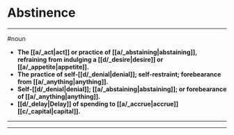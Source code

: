 # Abstinence
---
#noun
- **The [[a/_act|act]] or practice of [[a/_abstaining|abstaining]], refraining from indulging a [[d/_desire|desire]] or [[a/_appetite|appetite]].**
- **The practice of self-[[d/_denial|denial]]; self-restraint; forebearance from [[a/_anything|anything]].**
- **Self-[[d/_denial|denial]]; [[a/_abstaining|abstaining]]; or forebearance of [[a/_anything|anything]].**
- **[[d/_delay|Delay]] of spending to [[a/_accrue|accrue]] [[c/_capital|capital]].**
---
---
